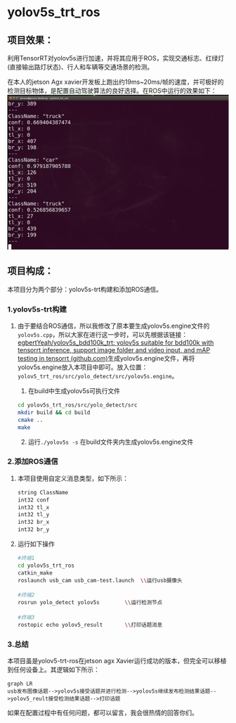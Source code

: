 # yolov5s_trt_ros

## 项目效果：

利用TensorRT对yolov5s进行加速，并将其应用于ROS，实现交通标志、红绿灯(直接输出路灯状态)、行人和车辆等交通场景的检测。

在本人的jetson Agx xavier开发板上跑出约19ms~20ms/帧的速度，并可极好的检测目标物体，是配置自动驾驶算法的良好选择。在ROS中运行的效果如下：
![img](https://github.com/wk123467/yolov5s_trt_ros/blob/master/Show_message.jpg)
## 项目构成：

本项目分为两个部分：yolov5s-trt构建和添加ROS通信。

### 1.yolov5s-trt构建

1. 由于要结合ROS通信，所以我修改了原本要生成yolov5s.engine文件的`yolov5s.cpp`，所以大家在进行这一步时，可以先根据该链接：[egbertYeah/yolov5s_bdd100k_trt: yolov5s suitable for bdd100k with tensorrt inference, support image folder and video input, and mAP testing in tensorrt (github.com)](https://github.com/egbertYeah/yolov5s_bdd100k_trt)生成yolov5s.engine文件，再将yolov5s.engine放入本项目中即可。放入位置：`yolov5_trt_ros/src/yolo_detect/src/yolov5s.engine`。

   1. 在build中生成yolov5s可执行文件

   ```sh
   cd yolov5s_trt_ros/src/yolo_detect/src
   mkdir build && cd build    
   cmake ..
   make
   ```

   2. 运行`./yolov5s -s` 在build文件夹内生成yolov5s.engine文件

### 2.添加ROS通信

1. 本项目使用自定义消息类型，如下所示：

   ```sh
   string ClassName
   int32 conf
   int32 tl_x
   int32 tl_y
   int32 br_x
   int32 br_y
   ```

2. 运行如下操作

   ```sh
   #终端1
   cd yolov5s_trt_ros
   catkin_make
   roslaunch usb_cam usb_cam-test.launch  \\运行usb摄像头
   
   #终端2
   rosrun yolo_detect yolov5s        \\运行检测节点
   
   #终端3
   rostopic echo yolov5_result       \\打印话题消息
   ```

### 3.总结

本项目虽是yolov5-trt-ros在jetson agx Xavier运行成功的版本，但完全可以移植到任何设备上。其逻辑如下所示：

```mermaid
graph LR
usb发布图像话题-->yolov5s接受话题并进行检测-->yolov5s继续发布检测结果话题-->yolov5_reult接受检测结果话题-->打印话题
```

如果在配置过程中有任何问题，都可以留言，我会很热情的回答你们。
